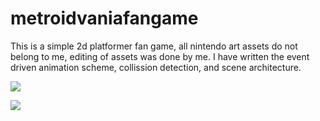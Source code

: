 # metroidvaniafangame

This is a simple 2d platformer fan game, all nintendo art assets do not belong to me, editing of assets was done by me. 
I have written the event driven animation scheme, collission detection, and scene architecture.



![](readmesamus_ex.gif)

![](menu_ex.gif)
